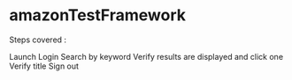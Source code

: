 # amazonTestFramework

Steps covered :

Launch
Login
Search by keyword
Verify results are displayed and click one
Verify title
Sign out
